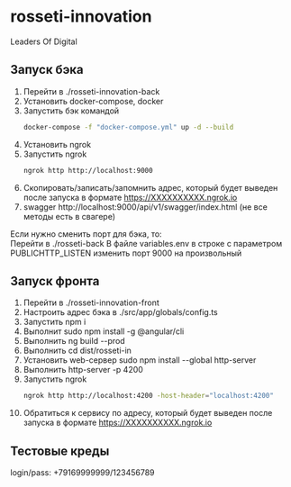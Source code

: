 # rosseti-innovation

Leaders Of Digital

## Запуск бэка
1. Перейти в ./rosseti-innovation-back
1. Установить docker-compose, docker
1. Запустить бэк командой 
   ```bash
   docker-compose -f "docker-compose.yml" up -d --build
   ```
1. Установить ngrok
1. Запустить ngrok 
   ```bash
   ngrok http http://localhost:9000  
   ```
1. Скопировать/записать/запомнить адрес, который будет выведен после запуска в формате https://XXXXXXXXXX.ngrok.io 
1. swagger http://localhost:9000/api/v1/swagger/index.html (не все методы есть в свагере)
  
Если нужно сменить порт для бэка, то:  
Перейти в ./rosseti-back
В файле variables.env в строке с параметром PUBLICHTTP_LISTEN изменить порт 9000 на произвольный

## Запуск фронта
1. Перейти в ./rosseti-innovation-front
1. Настроить адрес бэка в ./src/app/globals/config.ts
1. Запустить npm i
1. Выполнит sudo npm install -g @angular/cli
1. Выполнить ng build --prod
1. Выполнить cd  dist/rosseti-in
1. Установить web-сервер sudo npm install --global http-server
1. Выполнить http-server -p 4200
1. Запустить ngrok 
   ```bash
   ngrok http http://localhost:4200 -host-header="localhost:4200"  
   ```
1. Обратиться к сервису по адресу, который будет выведен после запуска в формате https://XXXXXXXXXX.ngrok.io

## Тестовые креды
login/pass: +79169999999/123456789

